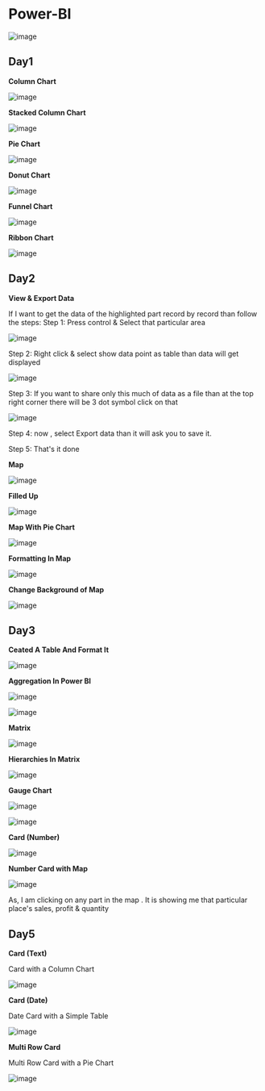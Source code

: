 # Power-BI
![image](https://user-images.githubusercontent.com/75212387/181418062-f9a2f578-1434-4872-8608-ce78e897f672.png)

## Day1

**Column Chart**

![image](https://user-images.githubusercontent.com/75212387/181421429-c69a6281-694f-47e0-bb67-80cbf77f7e92.png)


**Stacked Column Chart**

![image](https://user-images.githubusercontent.com/75212387/181421270-59def0ac-e133-4df1-9c0f-37dab602dfd6.png)


**Pie Chart**

![image](https://user-images.githubusercontent.com/75212387/181420225-ba599286-944b-41d1-910c-f2a835d1a04a.png)

**Donut Chart**

![image](https://user-images.githubusercontent.com/75212387/181422249-8f6dd3ea-0197-48dc-8a25-e173689cf26c.png)

**Funnel Chart**

![image](https://user-images.githubusercontent.com/75212387/181423009-eab90c5b-6df5-4d32-afa1-f2e1fa13d1df.png)

**Ribbon Chart**

![image](https://user-images.githubusercontent.com/75212387/181423745-beff3d01-270c-4c57-b7ae-7ec766cd0036.png)

## Day2
**View & Export Data**

If I want to get the data of the highlighted part record by record than follow the steps:
Step 1: Press control & Select that particular area

![image](https://user-images.githubusercontent.com/75212387/181507806-c518f9fd-7a27-4c36-8804-1822cf522743.png)

Step 2: Right click & select show data point as table than data will get displayed

![image](https://user-images.githubusercontent.com/75212387/181508182-78e83353-6c74-4347-816a-239e3889e713.png)

Step 3: If you want to share only this much of data as a file than at the top right corner there will be 3 dot symbol click on that

![image](https://user-images.githubusercontent.com/75212387/181508428-de3b2aac-6855-4f85-87b5-92872a35dc62.png)

Step 4: now , select Export data than it will ask you to save it.

Step 5: That's it done

**Map**

![image](https://user-images.githubusercontent.com/75212387/181593098-d1e2e406-9d01-4d82-9947-a091c7546a95.png)

**Filled Up**

![image](https://user-images.githubusercontent.com/75212387/181595087-bcf380e0-c591-49a9-a805-88248f0fae9b.png)

**Map With Pie Chart**

![image](https://user-images.githubusercontent.com/75212387/181657219-9bb9f737-7155-40c9-8c43-65a22d876352.png)

**Formatting In Map**

![image](https://user-images.githubusercontent.com/75212387/181862528-7850e1f6-2678-484b-8b35-2a58d6172990.png)

**Change Background of Map**

![image](https://user-images.githubusercontent.com/75212387/181862766-d14a6bfd-c0cf-4997-a4f4-67d315e78203.png)

## Day3

**Ceated A Table And Format It**

![image](https://user-images.githubusercontent.com/75212387/182004756-c0ba0401-932d-4ad8-89e0-d3a9365666a4.png)

**Aggregation In Power BI**

![image](https://user-images.githubusercontent.com/75212387/182005027-b235cb14-f6f8-4bbd-abec-af9fc2896a13.png)

![image](https://user-images.githubusercontent.com/75212387/182005059-5b4d53da-9cec-4b73-93c4-83494dba483a.png)

**Matrix**

![image](https://user-images.githubusercontent.com/75212387/182005245-c5c3332d-5181-42cc-b786-228674009e9f.png)

**Hierarchies In Matrix**

![image](https://user-images.githubusercontent.com/75212387/182005383-f1b5668e-ecae-427a-a618-5be4b03ce125.png)


**Gauge Chart**

![image](https://user-images.githubusercontent.com/75212387/182053012-5e1535d6-0c5e-4ffa-968d-2e855f21ce76.png)

![image](https://user-images.githubusercontent.com/75212387/182053026-c6759eca-b7e0-44f2-96b0-736cb5e99f79.png)

**Card (Number)**

![image](https://user-images.githubusercontent.com/75212387/182053490-cce5382c-08e5-4342-8e9c-e0e8e3fad8ad.png)

**Number Card with Map**

![image](https://user-images.githubusercontent.com/75212387/182053513-99de1da0-6d98-48e4-98ce-377b0497813d.png)

As, I am clicking on any part in the map . It is showing me that particular place's sales, profit & quantity

## Day5

**Card (Text)**

Card with a Column Chart

![image](https://user-images.githubusercontent.com/75212387/182266993-3af5d2e7-3aa3-4237-be35-e8f1c1596ba3.png)

**Card (Date)**

Date Card with a Simple Table

![image](https://user-images.githubusercontent.com/75212387/182268964-6704ddc3-7bb0-4d4c-bc32-c17bcb27eca4.png)

**Multi Row Card**

Multi Row Card with a Pie Chart

![image](https://user-images.githubusercontent.com/75212387/182270244-c527921c-5aab-486b-89c2-1bef706179fa.png)

